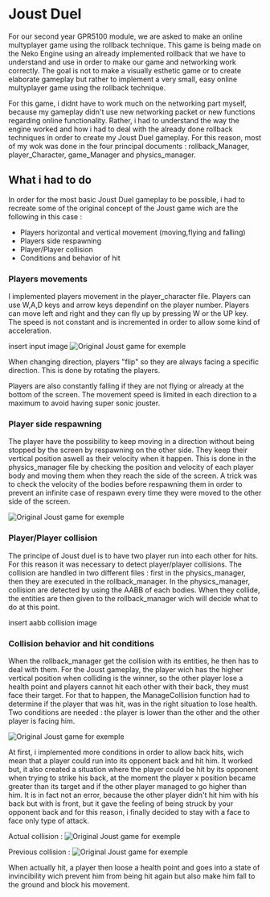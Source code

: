 # Joust Duel

For our second year GPR5100 module, we are asked to make an online multyplayer game using the rollback technique. This game is being made on the Neko Engine using an already implemented rollback that we have to understand and use in order to make our game and networking work correctly. The goal is not to make a visually esthetic game or to create elaborate gameplay but rather to implement a very small, easy online multyplayer game using the rollback technique.

For this game, i didnt have to work much on the networking part myself, because my gameplay didn't use new networking packet or new functions regarding online functionality. Rather, i had to understand the way the engine worked and how i had to deal with the already done rollback techniques in order to create my Joust Duel gameplay.
For this reason, most of my wok was done in the four principal documents : rollback_Manager, player_Character, game_Manager and physics_manager.

## What i had to do

In order for the most basic Joust Duel gameplay to be possible, i had to recreate some of the original concept of the Joust game wich are the following in this case :
- Players horizontal and vertical movement (moving,flying and falling)
- Players side respawning
- Player/Player collision
- Conditions and behavior of hit

### Players movements

I implemented players movement in the player_character file. Players can use W,A,D keys and arrow keys dependinf on the player number.
Players can move left and right and they can fly up by pressing W or the UP key. The speed is not constant and is incremented in order to allow some kind of acceleration.

insert input image
![](https://marvinschrd.github.io/Images/inputs_joustDuel.png "Original Joust game for exemple")

When changing direction, players "flip" so they are always facing a specific direction. This is done by rotating the players.

Players are also constantly falling if they are not flying or already at the bottom of the screen. The movement speed is limited in each direction to a maximum to avoid having super sonic jouster.


### Player side respawning
The player have the possibility to keep moving in a direction without being stopped by the screen by respawning on the other side. They keep their vertical position aswell as their velocity when it happen. This is done in the physics_manager file by checking the position and velocity of each player body and moving them when they reach the side of the screen. A trick was to check the velocity of the bodies before respawning them in order to prevent an infinite case of respawn every time they were moved to the other side of the screen.

![](https://marvinschrd.github.io/Images/joust%20movement%20respawn.gif "Original Joust game for exemple")


### Player/Player collision
The principe of Joust duel is to have two player run into each other for hits. For this reason it was necessary to detect player/player collisions.
The collision are handled in two different files : first in the physics_manager, then they are executed in the rollback_manager.
In the physics_manager, collision are detected by using the AABB of each bodies. When they collide, the entities are then given to the rollback_manager wich will decide what to do at this point.

insert aabb collision image

### Collision behavior and hit conditions
When the rollback_manager get the collision with its entities, he then has to deal with them. For the Joust gameplay, the player wich has the higher vertical position when colliding is the winner, so the other player lose a health point and players cannot hit each other with their back, they must face their target.
For that to happen, the ManageCollision function had to determine if the player that was hit, was in the right situation to lose health.
Two conditions are needed : the player is lower than the other and the other player is facing him.

![](https://marvinschrd.github.io/Images/joust%20hit.gif "Original Joust game for exemple")

At first, i implemented more conditions in order to allow back hits, wich mean that a player could run into its opponent back and hit him. It worked but, it also created a situation where the player could be hit by its opponent when trying to strike his back, at the moment the player x position became greater than its target and if the other player managed to go higher than him. It is in fact not an error, because the other player didn't hit him with his back but with is front, but it gave the feeling of being struck by your opponent back and for this reason, i finally decided to stay with a face to face only type of attack.

Actual collision :
![](https://marvinschrd.github.io/Images/actual_collision_joustDuel.png "Original Joust game for exemple")

Previous collision :
![](https://marvinschrd.github.io/Images/original_collision_joustDuel.png "Original Joust game for exemple")

When actually hit, a player then loose a health point and goes into a state of invincibility wich prevent him from being hit again but also make him fall to the ground and block his movement.
